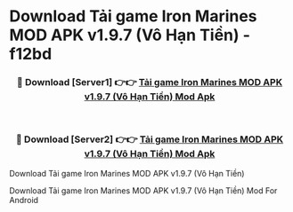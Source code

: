 # Download Tải game Iron Marines MOD APK v1.9.7 (Vô Hạn Tiền) - f12bd


<div align="center">
<h3>🔴 Download [Server1] 👉👉 <a href="https://apk-comot.site?title=Tải_game_Iron_Marines_MOD_APK_v1.9.7_(Vô_Hạn_Tiền)">Tải game Iron Marines MOD APK v1.9.7 (Vô Hạn Tiền) Mod Apk</a></h3><br>
<h3>🔴 Download [Server2] 👉👉 <a href="https://apk-comot.site?title=Tải_game_Iron_Marines_MOD_APK_v1.9.7_(Vô_Hạn_Tiền)">Tải game Iron Marines MOD APK v1.9.7 (Vô Hạn Tiền) Mod Apk</a></h3>
</div>



Download Tải game Iron Marines MOD APK v1.9.7 (Vô Hạn Tiền) 

Download Tải game Iron Marines MOD APK v1.9.7 (Vô Hạn Tiền) Mod For Android